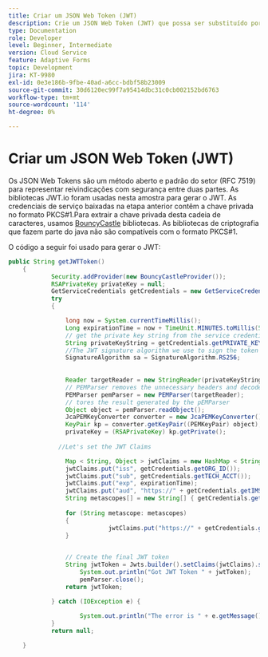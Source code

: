 ```yaml
---
title: Criar um JSON Web Token (JWT)
description: Crie um JSON Web Token (JWT) que possa ser substituído por um token de acesso AEM por meio das APIs do Adobe IMS.
type: Documentation
role: Developer
level: Beginner, Intermediate
version: Cloud Service
feature: Adaptive Forms
topic: Development
jira: KT-9980
exl-id: 0e3e186b-9fbe-40ad-a6cc-bdbf58b23009
source-git-commit: 30d6120ec99f7a95414dbc31c0cb002152bd6763
workflow-type: tm+mt
source-wordcount: '114'
ht-degree: 0%

---
```


# Criar um JSON Web Token (JWT)

Os JSON Web Tokens são um método aberto e padrão do setor (RFC 7519) para representar reivindicações com segurança entre duas partes. As bibliotecas JWT.io foram usadas nesta amostra para gerar o JWT.
As credenciais de serviço baixadas na etapa anterior contêm a chave privada no formato PKCS#1.Para extrair a chave privada desta cadeia de caracteres, usamos [BouncyCastle](https://www.bouncycastle.org/) bibliotecas. As bibliotecas de criptografia que fazem parte do java não são compatíveis com o formato PKCS#1.

O código a seguir foi usado para gerar o JWT:

```java
public String getJWTToken()
    {
            Security.addProvider(new BouncyCastleProvider());
            RSAPrivateKey privateKey = null;
            GetServiceCredentials getCredentials = new GetServiceCredentials();
            try 
            {

                long now = System.currentTimeMillis();
                Long expirationTime = now + TimeUnit.MINUTES.toMillis(5);
                // get the private key string from the service credentials
                String privateKeyString = getCredentials.getPRIVATE_KEY();
                //The JWT signature algorithm we use to sign the token
                SignatureAlgorithm sa = SignatureAlgorithm.RS256;
                
                
                Reader targetReader = new StringReader(privateKeyString);
                // PEMParser removes the unnecessary headers and decodes the underlying Base64 PEM data into a binary format.
                PEMParser pemParser = new PEMParser(targetReader);
                // tores the result generated by the pEMParser
                Object object = pemParser.readObject();
                JcaPEMKeyConverter converter = new JcaPEMKeyConverter().setProvider("BC");
                KeyPair kp = converter.getKeyPair((PEMKeyPair) object);
                privateKey = (RSAPrivateKey) kp.getPrivate();
                
              //Let's set the JWT Claims

                Map < String, Object > jwtClaims = new HashMap < String, Object > ();
                jwtClaims.put("iss", getCredentials.getORG_ID());
                jwtClaims.put("sub", getCredentials.getTECH_ACCT());
                jwtClaims.put("exp", expirationTime);
                jwtClaims.put("aud", "https://" + getCredentials.getIMS_ENDPOINT() + "/c/" + getCredentials.getCLIENT_ID());
                String metascopes[] = new String[] { getCredentials.getMETASCOPE_ID() };
                    
                for (String metascope: metascopes)
                {
                            jwtClaims.put("https://" + getCredentials.getIMS_ENDPOINT() + "/s/" + metascope, java.lang.Boolean.TRUE);
                }

                
                // Create the final JWT token
                String jwtToken = Jwts.builder().setClaims(jwtClaims).signWith(sa, privateKey).compact();
                    System.out.println("Got JWT Token " + jwtToken);
                    pemParser.close();
                return jwtToken;

            } catch (IOException e) {
                
                    System.out.println("The error is " + e.getMessage());
            }
            return null;

    }
```
